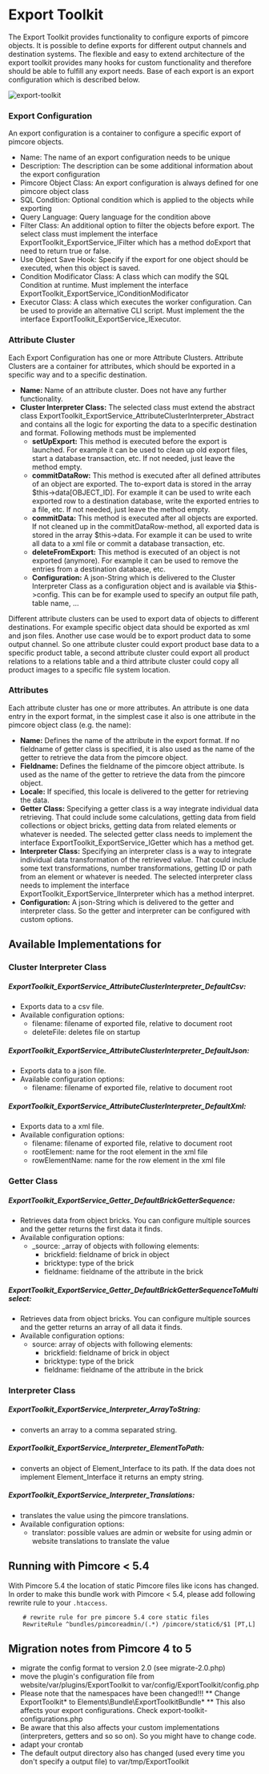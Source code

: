 # Export Toolkit
The Export Toolkit provides functionality to configure exports of pimcore objects. It is possible to define exports for different output channels and destination systems. The flexible and easy to extend architecture of the export toolkit provides many hooks for custom functionality and therefore should be able to fulfill any export needs. 
Base of each export is an export configuration which is described below.

![export-toolkit](/src/Elements/Bundle/ExportToolkitBundle/doc/images/export-toolkit.png)

### Export Configuration

An export configuration is a container to configure a specific export of pimcore objects.

- Name: The name of an export configuration needs to be unique
- Description: The description can be some additional information about the export configuration
- Pimcore Object Class: An export configuration is always defined for one pimcore object class
- SQL Condition: Optional condition which is applied to the objects while exporting
- Query Language: Query language for the condition above
- Filter Class: An additional option to filter the objects before export. The select class must implement the interface ExportToolkit_ExportService_IFilter which has a method doExport that need to return true or false.
- Use Object Save Hook: Specify if the export for one object should be executed, when this object is saved.
- Condition Modificator Class: A class which can modify the SQL Condition at runtime. Must implement the interface ExportToolkit_ExportService_IConditionModificator
- Executor Class: A class which executes the worker configuration. Can be used to provide an alternative CLI script. Must implement the the interface ExportToolkit_ExportService_IExecutor.



### Attribute Cluster

Each Export Configuration has one or more Attribute Clusters. Attribute Clusters are a container for attributes, which should be exported in a specific way and to a specific destination.
* **Name:** Name of an attribute cluster. Does not have any further functionality.
* **Cluster Interpreter Class:** The selected class must extend the abstract class ExportToolkit_ExportService_AttributeClusterInterpreter_Abstract and contains all the logic for exporting the data to a specific destination and format. Following methods must be implemented
  * **setUpExport:** This method is executed before the export is launched.
    For example it can be used to clean up old export files, start a database transaction, etc.
    If not needed, just leave the method empty.
  * **commitDataRow:** This method is executed after all defined attributes of an object are exported. The to-export data is stored in the array $this->data[OBJECT_ID].
    For example it can be used to write each exported row to a destination database, write the exported entries to a file, etc.
    If not needed, just leave the method empty.
  * **commitData:** This method is executed after all objects are exported. If not cleaned up in the commitDataRow-method, all exported data is stored in the array $this->data.
    For example it can be used to write all data to a xml file or commit a database transaction, etc.
  * **deleteFromExport:** This method is executed of an object is not exported (anymore).
    For example it can be used to remove the entries from a destination database, etc.
  * **Configuration:** A json-String which is delivered to the Cluster Interpreter Class as a configuration object and is available via $this->config. This can be for example used to specify an output file path, table name, …

Different attribute clusters can be used to export data of objects to different destinations. For example specific object data should be exported as xml and json files.
Another use case would be to export product data to some output channel. So one attribute cluster could export product base data to a specific product table, a second attribute cluster could export all product relations to a relations table and a third attribute cluster could copy all product images to a specific file system location.


### Attributes

Each attribute cluster has one or more attributes. An attribute is one data entry in the export format, in the simplest case it also is one attribute in the pimcore object class (e.g. the name):
* **Name:** Defines the name of the attribute in the export format. If no fieldname of getter class is specified, it is also used as the name of the getter to retrieve the data from the pimcore object.
* **Fieldname:** Defines the fieldname of the pimcore object attribute. Is used as the name of the getter to retrieve the data from the pimcore object.
* **Locale:** If specified, this locale is delivered to the getter for retrieving the data.
* **Getter Class:** Specifying a getter class is a way integrate individual data retrieving. That could include some calculations, getting data from field collections or object bricks, getting data from related elements or whatever is needed.
   The selected getter class needs to implement the interface ExportToolkit_ExportService_IGetter which has a method get.
* **Interpreter Class:** Specifying an interpreter class is a way to integrate individual data transformation of the retrieved value. That could include some text transformations, number transformations, getting ID or path from an element or whatever is needed.
   The selected interpreter class needs to implement the interface ExportToolkit_ExportService_IInterpreter which has a method interpret.
* **Configuration:** A json-String which is delivered to the getter and interpreter class. So the getter and interpreter can be configured with custom options.



## Available Implementations for

### Cluster Interpreter Class

##### ExportToolkit_ExportService_AttributeClusterInterpreter_DefaultCsv:
* Exports data to a csv file.
* Available configuration options:
  * filename: filename of exported file, relative to document root
  * deleteFile: deletes file on startup

##### ExportToolkit_ExportService_AttributeClusterInterpreter_DefaultJson:
* Exports data to a json file.
* Available configuration options:
  * filename: filename of exported file, relative to document root

##### ExportToolkit_ExportService_AttributeClusterInterpreter_DefaultXml:
* Exports data to a xml file.
* Available configuration options:
  * filename: filename of exported file, relative to document root
  * rootElement: name for the root element in the xml file
  * rowElementName: name for the row element in the xml file


### Getter Class

##### ExportToolkit_ExportService_Getter_DefaultBrickGetterSequence:
* Retrieves data from object bricks. You can configure multiple sources and the getter returns the first data it finds.
* Available configuration options:
  * _source: _array of objects with following elements:
    * brickfield: fieldname of brick in object
    * bricktype: type of the brick
    * fieldname: fieldname of the attribute in the brick

##### ExportToolkit_ExportService_Getter_DefaultBrickGetterSequenceToMultiselect:
* Retrieves data from object bricks. You can configure multiple sources and the getter returns an array of all data it finds.
* Available configuration options:
  * source: array of objects with following elements:
      * brickfield: fieldname of brick in object
      * bricktype: type of the brick
      * fieldname: fieldname of the attribute in the brick


### Interpreter Class

##### ExportToolkit_ExportService_Interpreter_ArrayToString:
* converts an array to a comma separated string.

##### ExportToolkit_ExportService_Interpreter_ElementToPath:
* converts an object of Element_Interface to its path. If the data does not implement Element_Interface it returns an empty string.

##### ExportToolkit_ExportService_Interpreter_Translations:
* translates the value using the pimcore translations.
* Available configuration options:
   * translator: possible values are admin or website for using admin or website translations to translate the value
   
  
## Running with Pimcore < 5.4
With Pimcore 5.4 the location of static Pimcore files like icons has changed. In order to make this bundle work 
with Pimcore < 5.4, please add following rewrite rule to your `.htaccess`.
```
    # rewrite rule for pre pimcore 5.4 core static files
    RewriteRule ^bundles/pimcoreadmin/(.*) /pimcore/static6/$1 [PT,L]
``` 

## Migration notes from Pimcore 4 to 5

* migrate the config format to version 2.0 (see migrate-2.0.php)
* move the plugin's configuration file from website/var/plugins/ExportToolkit to 
            var/config/ExportToolkit/config.php
* Please note that the namespaces have been changed!!!
** Change ExportToolkit\* to Elements\Bundle\ExportToolkitBundle\*
** This also affects your export configurations. Check export-toolkit-configurations.php
* Be aware that this also affects your custom implementations (interpreters, getters and so so on). So you might have to change code. 
* adapt your crontab 
* The default output directory also has changed (used every time you don't specify a output file) to var/tmp/ExportToolkit
